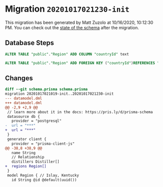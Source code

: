 # Migration `20201017021230-init`

This migration has been generated by Matt Zuzolo at 10/16/2020, 10:12:30 PM.
You can check out the [state of the schema](./schema.prisma) after the migration.

## Database Steps

```sql
ALTER TABLE "public"."Region" ADD COLUMN "countryId" text   

ALTER TABLE "public"."Region" ADD FOREIGN KEY ("countryId")REFERENCES "public"."Country"("id") ON DELETE SET NULL ON UPDATE CASCADE
```

## Changes

```diff
diff --git schema.prisma schema.prisma
migration 20201017021019-init..20201017021230-init
--- datamodel.dml
+++ datamodel.dml
@@ -2,9 +2,9 @@
 // learn more about it in the docs: https://pris.ly/d/prisma-schema
 datasource db {
   provider = "postgresql"
-  url = "***"
+  url = "***"
 }
 generator client {
   provider = "prisma-client-js"
@@ -38,8 +38,9 @@
   name String
   // Relationship
   distillers Distiller[]
+  regions Region[]
 }
 model Region { // Islay, Kentucky
   id String @id @default(uuid())
```



